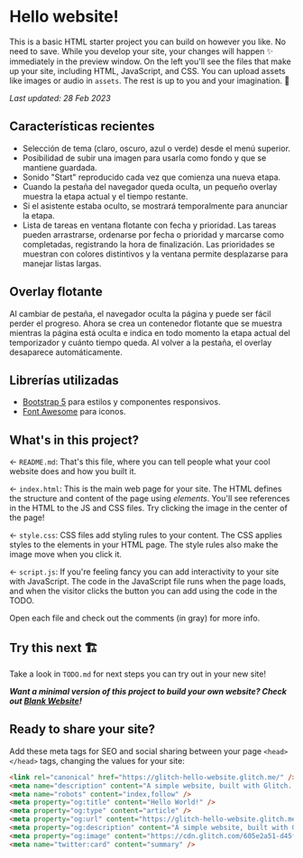 # Hello website!

This is a basic HTML starter project you can build on however you like. No need to save. While you develop your site, your changes will happen ✨ immediately in the preview window. On the left you'll see the files that make up your site, including HTML, JavaScript, and CSS. You can upload assets like images or audio in `assets`. The rest is up to you and your imagination. 🦄

*Last updated: 28 Feb 2023*

## Características recientes

* Selección de tema (claro, oscuro, azul o verde) desde el menú superior.
* Posibilidad de subir una imagen para usarla como fondo y que se mantiene guardada.
* Sonido "Start" reproducido cada vez que comienza una nueva etapa.
* Cuando la pestaña del navegador queda oculta, un pequeño overlay muestra la etapa actual y el tiempo restante.
* Si el asistente estaba oculto, se mostrará temporalmente para anunciar la etapa.
* Lista de tareas en ventana flotante con fecha y prioridad. Las tareas pueden arrastrarse, ordenarse por fecha o prioridad y marcarse como completadas, registrando la hora de finalización. Las prioridades se muestran con colores distintivos y la ventana permite desplazarse para manejar listas largas.

## Overlay flotante

Al cambiar de pestaña, el navegador oculta la página y puede ser fácil perder el progreso. Ahora se crea un contenedor flotante que se muestra mientras la página está oculta e indica en todo momento la etapa actual del temporizador y cuánto tiempo queda. Al volver a la pestaña, el overlay desaparece automáticamente.

## Librerías utilizadas

* [Bootstrap 5](https://getbootstrap.com) para estilos y componentes responsivos.
* [Font Awesome](https://fontawesome.com) para iconos.

## What's in this project?

← `README.md`: That's this file, where you can tell people what your cool website does and how you built it.

← `index.html`: This is the main web page for your site. The HTML defines the structure and content of the page using *elements*. You'll see references in the HTML to the JS and CSS files. Try clicking the image in the center of the page!

← `style.css`: CSS files add styling rules to your content. The CSS applies styles to the elements in your HTML page. The style rules also make the image move when you click it.

← `script.js`: If you're feeling fancy you can add interactivity to your site with JavaScript. The code in the JavaScript file runs when the page loads, and when the visitor clicks the button you can add using the code in the TODO.

Open each file and check out the comments (in gray) for more info.

## Try this next 🏗️

Take a look in `TODO.md` for next steps you can try out in your new site!

***Want a minimal version of this project to build your own website? Check out [Blank Website](https://glitch.com/edit/#!/remix/glitch-blank-website)!***

## Ready to share your site?

Add these meta tags for SEO and social sharing between your page `<head></head>` tags, changing the values for your site:

```html
<link rel="canonical" href="https://glitch-hello-website.glitch.me/" />
<meta name="description" content="A simple website, built with Glitch. Remix it to get your own."/>
<meta name="robots" content="index,follow" />
<meta property="og:title" content="Hello World!" />
<meta property="og:type" content="article" />
<meta property="og:url" content="https://glitch-hello-website.glitch.me/" />
<meta property="og:description" content="A simple website, built with Glitch. Remix it to get your own."/>
<meta property="og:image" content="https://cdn.glitch.com/605e2a51-d45f-4d87-a285-9410ad350515%2Fhello-website-social.png?v=1616712748147"/>
<meta name="twitter:card" content="summary" />
```
